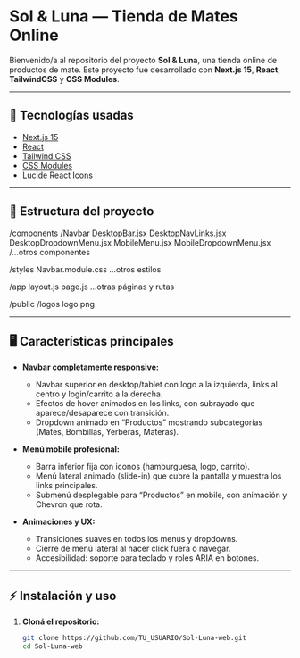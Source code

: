 # Sol & Luna — Tienda de Mates Online

Bienvenido/a al repositorio del proyecto **Sol & Luna**, una tienda online de productos de mate. Este proyecto fue desarrollado con **Next.js 15**, **React**, **TailwindCSS** y **CSS Modules**.

---

## 🚀 Tecnologías usadas

- [Next.js 15](https://nextjs.org/)
- [React](https://react.dev/)
- [Tailwind CSS](https://tailwindcss.com/)
- [CSS Modules](https://nextjs.org/docs/pages/building-your-application/styling/css-modules)
- [Lucide React Icons](https://lucide.dev/)

---

## 📁 Estructura del proyecto

/components
/Navbar
DesktopBar.jsx
DesktopNavLinks.jsx
DesktopDropdownMenu.jsx
MobileMenu.jsx
MobileDropdownMenu.jsx
/...otros componentes

/styles
Navbar.module.css
...otros estilos

/app
layout.js
page.js
...otras páginas y rutas

/public
/logos
logo.png

---

## 🖥️ Características principales

- **Navbar completamente responsive:**  
  - Navbar superior en desktop/tablet con logo a la izquierda, links al centro y login/carrito a la derecha.
  - Efectos de hover animados en los links, con subrayado que aparece/desaparece con transición.
  - Dropdown animado en “Productos” mostrando subcategorías (Mates, Bombillas, Yerberas, Materas).

- **Menú mobile profesional:**  
  - Barra inferior fija con iconos (hamburguesa, logo, carrito).
  - Menú lateral animado (slide-in) que cubre la pantalla y muestra los links principales.
  - Submenú desplegable para “Productos” en mobile, con animación y Chevron que rota.

- **Animaciones y UX:**  
  - Transiciones suaves en todos los menús y dropdowns.
  - Cierre de menú lateral al hacer click fuera o navegar.
  - Accesibilidad: soporte para teclado y roles ARIA en botones.

---

## ⚡ Instalación y uso

1. **Cloná el repositorio:**
   ```bash
   git clone https://github.com/TU_USUARIO/Sol-Luna-web.git
   cd Sol-Luna-web